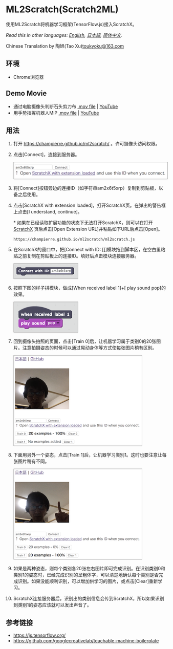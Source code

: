 # ML2Scratch(Scratch2ML)

使用ML2Scratch将机器学习框架(TensorFlow.js)接入ScratchX。

*Read this in other languages: [English](README.md), [日本語](README.ja.md), [简体中文](README.zh-cn.md).*

Chinese Translation by 陶旭(Tao Xu)<toukyoku@163.com>

## 环境

- Chrome浏览器

## Demo Movie

- 通过电脑摄像头判断石头剪刀布 [.mov file](https://s3.amazonaws.com/champierre/movies/rsp_demo.mov) | [YouTube](https://www.youtube.com/watch?v=DkH1hwc-Gb4)
- 用手势指挥机器人MiP [.mov file](https://s3.amazonaws.com/champierre/movies/mip_demo.mov) | [YouTube](https://www.youtube.com/watch?v=GKXimEB5WQg)

## 用法

1. 打开 https://champierre.github.io/ml2scratch/ 。许可摄像头访问权限。

2. 点击[Connect]，连接到服务器。

    <kbd><img src="images/en/1.png" style="width:500px;border:1px solid #999" /></kbd>

3. 将[Connect]按钮旁边的连接ID（如字符串am2x6t5xrp）复制到剪贴板，以备之后使用。

4. 点击[ScratchX with extension loaded]，打开ScratchX页。在弹出的警告框上点击[I understand, continue]。

    \* 如果在已经读取扩展功能的状态下无法打开ScratchX，则可以在打开[ScratchX](http://scratchx.org/) 页后点击[Open Extension URL]并粘贴如下URL后点击[Open]。

    ```
    https://champierre.github.io/ml2scratch/ml2scratch.js
    ```

5. 在ScratchX的窗口中，把[Connect with ID: []]模块拖到脚本区，在空白里粘贴之前复制在剪贴板上的连接ID。填好后点击模块连接服务器。

    <img src="images/en/5.png" style="width:200px;border:1px solid #999" />

6. 按照下图的样子拼模块，做成[When received label 1]+[ play sound pop]的效果。

    <img src="images/en/6.png" style="width:200px;border:1px solid #999" />


7. 回到摄像头拍照的页面，点击[Train 0]后，让机器学习属于类别0的20张图片。注意拍摄姿态的时候可以通过晃动身体等方式使每张图片稍有区别。

    <kbd><img src="images/en/7.png" style="width:400px;border:1px solid #999" /></kbd>

8. 下面用另外一个姿态，点击[Train 1]后，让机器学习类别1。这时也要注意让每张图片稍有不同。

    <kbd><img src="images/en/8.png" style="width:400px;border:1px solid #999" /></kbd>

9. 如果是两种姿态，则每个类别各20张左右图片即可完成识别。在识别类别0和类别1的姿态时，已经完成识别的呈粗体字，可以清楚地确认每个类别是否完成识别。如果没能顺利识别，可以增加供学习的图片，或点击[Clear]重新学习。

10. ScratchX连接服务器后，识别出的类别信息会传到ScratchX，所以如果识别到类别1的姿态应该就可以发出声音了。

## 参考链接

- https://js.tensorflow.org/
- https://github.com/googlecreativelab/teachable-machine-boilerplate
